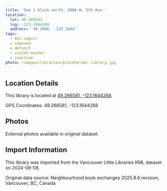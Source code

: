 ```yaml
---
title: 'See 1 block north: 2060 W. 5th Ave.'
location:
  lat: 49.266581
  lng: -123.1644268
  address: '49.2666, -123.1644'
tags:
  - kml-import
  - removed
  - defunct
  - violet-marker
  - inactive
photo: /images/libraries/placeholder-library.jpg
---
```

## Location Details

This library is located at [49.266581, -123.1644268](https://www.google.com/maps?q=49.266581,-123.1644268).

GPS Coordinates: 49.266581, -123.1644268

## Photos

External photos available in original dataset.

## Import Information

This library was imported from the Vancouver Little Libraries KML dataset on 2024-08-08.

Original data source: Neighbourhood book exchanges 2025.8.6.revision; Vancouver, BC, Canada
